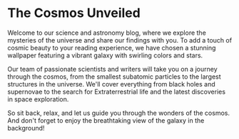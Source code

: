 <!--
Write me markdown content of website with wallpaper:

"A vibrant galaxy with swirling colors and stars for a science or astronomy blog"

The header of the page should not be copy of the text but rather a real content of the website which is using this wallpaper.
-->

<!--font:Poppins-->

# The Cosmos Unveiled

Welcome to our science and astronomy blog, where we explore the mysteries of the universe and share our findings with you. To add a touch of cosmic beauty to your reading experience, we have chosen a stunning wallpaper featuring a vibrant galaxy with swirling colors and stars.

Our team of passionate scientists and writers will take you on a journey through the cosmos, from the smallest subatomic particles to the largest structures in the universe. We'll cover everything from black holes and supernovae to the search for Ex<wbr>tra<wbr>terre<wbr>strial life and the latest discoveries in space exploration.

So sit back, relax, and let us guide you through the wonders of the cosmos. And don't forget to enjoy the breathtaking view of the galaxy in the background!
